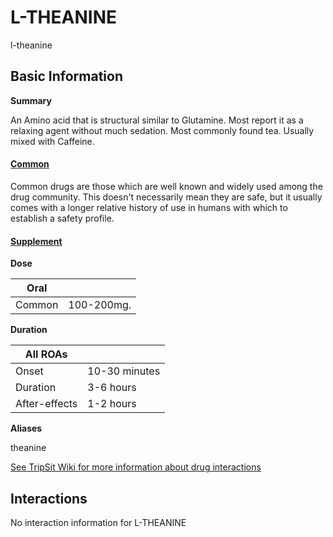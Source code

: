 # L-THEANINE

l-theanine

## Basic Information

**Summary**

An Amino acid that is structural similar to Glutamine. Most report it as a relaxing agent without much sedation. Most commonly found tea. Usually mixed with Caffeine.

#### [Common](/category/common)

Common drugs are those which are well known and widely used among the drug community. This doesn't necessarily mean they are safe, but it usually comes with a longer relative history of use in humans with which to establish a safety profile.

#### [Supplement](/category/supplement)

**Dose**

| Oral   |            |
| ------ | ---------- |
| Common | 100-200mg. |

**Duration**

| All ROAs      |               |
| ------------- | ------------- |
| Onset         | 10-30 minutes |
| Duration      | 3-6 hours     |
| After-effects | 1-2 hours     |

**Aliases**

theanine  

[See TripSit Wiki for more information about drug interactions](http://combo.tripsit.me/)

## Interactions

No interaction information for L-THEANINE